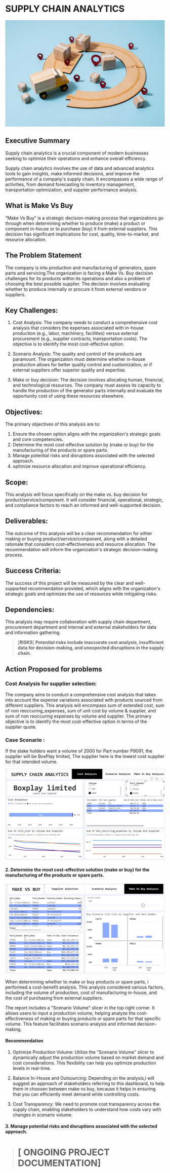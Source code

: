 # SUPPLY CHAIN ANALYTICS

![Supply Chain](supply.jpg)
## Executive Summary
Supply chain analytics is a crucial component of modern businesses seeking to optimize their operations and enhance overall efficiency.

Supply chain analytics involves the use of data and advanced analytics tools to gain insights, make informed decisions, and improve the performance of a company's supply chain. It encompasses a wide range of activities, from demand forecasting to inventory management, transportation optimization, and supplier performance analysis.

## What is Make Vs Buy
“Make Vs Buy” is a strategic decision-making process that organizations go through when determining whether to produce (make) a product or component in-house or to purchase (buy) it from external suppliers. This decision has significant implications for cost, quality, time-to-market, and resource allocation.

## The Problem Statement

The company is into production and manufacturing of generators, spare parts and servicing.The organization is facing a Make Vs. Buy decision challenges for its products within its operations and also a problem of choosing the best possible supplier. The decision involves evaluating whether to produce internally or procure it from external vendors or suppliers.


## Key Challenges:

1. Cost Analysis: The company needs to conduct a comprehensive cost analysis that considers the expenses associated with in-house production (e.g., labor, machinery, facilities) versus external procurement (e.g., supplier contracts, transportation costs). The objective is to identify the most cost-effective option.

1. Scenario Analysis: The quality and control of the products are paramount. The organization must determine whether in-house production allows for better quality control and customization, or if external suppliers offer superior quality and expertise.

1. Make or buy decision: The decision involves allocating human, financial, and technological resources. The company must assess its capacity to handle the production of the generator parts internally and evaluate the opportunity cost of using these resources elsewhere.



## Objectives:

The primary objectives of this analysis are to:

1. Ensure the chosen option aligns with the organization's strategic goals and core competencies.
1. Determine the most cost-effective solution by (make or buy) for the manufacturing of the products or spare parts.
1. Manage potential risks and disruptions associated with the selected approach.
1. optimize resource allocation and improve operational efficiency.


## Scope:
This analysis will focus specifically on the make vs. buy decision for product/service/component. It will consider financial, operational, strategic, and compliance factors to reach an informed and well-supported decision.

## Deliverables:
The outcome of this analysis will be a clear recommendation for either making or buying product/service/component, along with a detailed rationale that considers cost-effectiveness and resource allocation. The recommendation will inform the organization's strategic decision-making process.

## Success Criteria:
The success of this project will be measured by the clear and well-supported recommendation provided, which aligns with the organization's strategic goals and optimizes the use of resources while mitigating risks.

## Dependencies:
This analysis may require collaboration with supply chain department, procurement department and internal and external stakeholders for data and information gathering. 


> [**RISKS**]
> **Potential risks include inaccurate cost analysis, insufficient data for decision-making, and unexpected disruptions in the supply chain.**


## Action Proposed for problems

### Cost Analysis for supplier selection:
The company aims to conduct a comprehensive cost analysis that takes into account the expense variations associated with products sourced from different suppliers. This analysis will encompass sum of extended cost, sum of non reoccuring_expenses, sum of unit cost by volume & supplier, and sum of non reoccuring expenses by volume and supplier. The primary objective is to identify the most cost-effective option in terms of the supplier quote. 

### Case Scenario :
If the stake holders want a volume of 2000 for Part number P9091, the supplier will be BoxPlay limited, The supplier here is the lowest cost supplier for that intended volume.



![Cost Analysis](cost_analysis.jpg)


#### 2. Determine the most cost-effective solution (make or buy) for the manufacturing of the products or spare parts.

![Make Vs Buy](Make_vs_buy.jpg)

  When determining whether to make or buy products or spare parts, i performed a cost-benefit analysis. This analysis considered various factors, including the volume of production, cost of manufacturing in-house, and the cost of purchasing from external suppliers.

The report includes a "Scenario Volume" slicer in the top right corner. It allows users to input a production volume, helping analyze the cost-effectiveness of making or buying products or spare parts for that specific volume. This feature facilitates scenario analysis and informed decision-making.

#### Recommendation

1. Optimize Production Volume: Utilize the "Scenario Volume" slicer to dynamically adjust the production volume based on market demand and cost considerations. This flexibility can help you optimize production levels in real-time.

2. Balance In-House and Outsourcing: Depending on the analysis,i will suggest an approach of stakeholders referring to this dashboard, to help them in choosen between make vs buy, because it helps in ensuring that you can efficiently meet demand while controlling costs.

3. Cost Transparency: We need to promote cost transparency across the supply chain, enabling stakeholders to understand how costs vary with changes in scenario volume.



#### 3. Manage potential risks and disruptions associated with the selected approach.



> # [ ONGOING PROJECT DOCUMENTATION]














